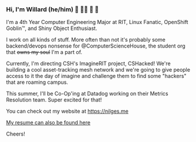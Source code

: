 ### Hi, I'm Willard (he/him) 🦎 🏳️‍🌈 🐧 👾

I'm a 4th Year Computer Engineering Major at RIT, Linux Fanatic, OpenShift Goblin™, and Shiny Object Enthusiast.

I work on all kinds of stuff. More often than not it's probably some backend/devops nonsense for @ComputerScienceHouse, the student org that ~~owns my soul~~ I'm a part of.

Currently, I'm directing CSH's ImagineRIT project, CSHacked! We're building a cool asset-tracking mesh network and we're going to give people access to it the day of imagine and challenge them to find some "hackers" that are roaming campus.

This summer, I'll be Co-Op'ing at Datadog working on their Metrics Resolution team. Super excited for that!

You can check out my website at https://nilges.me

[My resume can also be found here](http://resume.nilges.me)

Cheers!

<!--
**WillNilges/willnilges** is a ✨ _special_ ✨ repository because its `README.md` (this file) appears on your GitHub profile.

Here are some ideas to get you started:

- 🔭 I’m currently working on ...
- 🌱 I’m currently learning ...
- 👯 I’m looking to collaborate on ...
- 🤔 I’m looking for help with ...
- 💬 Ask me about ...
- 📫 How to reach me: ...
- 😄 Pronouns: ...
- ⚡ Fun fact: ...
-->
